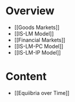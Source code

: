 # Overview
- [[Goods Markets]]
- [[IS-LM Model]]
- [[Financial Markets]]
- [[IS-LM-PC Model]]
- [[IS-LM-IP Model]]

# Content
- [[Equiibria over Time]]
